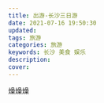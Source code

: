 ```yaml
---
title: 出游-长沙三日游
date: 2021-07-16 19:50:30
updated:
tags: 旅游
categories: 旅游
keywords: 长沙 美食 娱乐
description:
cover:
---
```


燥燥燥
